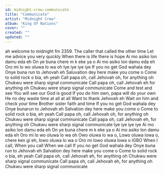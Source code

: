```yaml
---
id: midnight-crew-communicate
title: "Communicate"
artist: "Midnight Crew"
album: "King Of Nations"
cover: ""
created: ""
updated: ""
---
```


ah welcome to midnight fm 2359.
The caller that called the other time
Let me advice you very quickly
When there is life there is hope
Ai mo asiko lon damu eda eh
On ye buna chere m k eke ya o
Ai mo asiko lon damu eda eh
Oro mi lo wo oluwa lo wa oh
Iye iye iye iye
If you no get God wahala dey
Onye buna run to Jehovah eh
Saluvation dey here make you come o
Come to solid rock o bia, eh yeah
Call papa oh, call Jehovah oh, for anything oh
Chukwu were sharp signal communicate
Call papa oh, call Jehovah eh for anything oh
Chukwu were sharp signal communicate
Come and test and see
You will see our God is good
If you do him own, papa will do your own
He no dey waste time at all at all
Want to thank Jehovah eh
Wait on him and check your time
Brother sister faith and time
If you no get God wahala dey
Onye bunarun to Jehovah eh
Salvation dey here make you come o
Come to solid rock o bia, eh yeah
Call papa oh, call Jehovah oh, for anything oh
Chukwu were sharp signal communicate
Call papa oh, call Jehovah eh, for anything oh
Chukwu were sharp signal communicate
Iye iye iye iye
Ai mo asiko lon damu eda eh
On ye buna chere m k eke ya o
Ai mo asiko lon damu eda eh
Oro mi lo wo oluwa lo wa oh
Owo oluwa lo wa o,
Lowo oluwa lowa o, chere ken gi eh, lowo oluwa lo wa o
Oro mi lowo oluwa lowa o
IGBO
When I call,
When you call
When we call
If you no get God wahala dey
Onye buna run to Jehovah eh
Salvation dey here make you come o
Come to solid rock o bia, eh yeah
Call papa oh, call Jehovah eh, for anything oh
Chukwu were sharp signal communicate
Call papa oh, call Jehovah eh, for anything oh
Chukwu were sharp signal communicate
